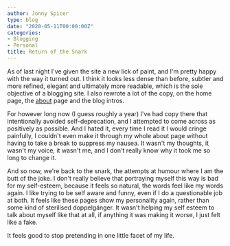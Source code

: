 ```yaml
---
author: Jonny Spicer
type: blog
date: "2020-05-11T00:00:00Z"
categories:
- Blogging
- Personal
title: Return of the Snark
---
```

As of last night I've given the site a new lick of paint, and I'm pretty happy with the way it turned out. I think it looks less dense than before, subtler and more refined, elegant and
ultimately more readable, which is the sole objective of a blogging site. I also rewrote a lot of the copy, on the home page, the [about](/about) page and the blog intros.

For however long now (I guess roughly a year) I've had copy there that intentionally avoided self-deprecation, and I attempted to come across as positively as possible. And I hated it,
every time I read it I would cringe painfully, I couldn't even make it through my whole about page without having to take a break to suppress my nausea. It wasn't my thoughts, it wasn't my
voice, it wasn't me, and I don't really know why it took me so long to change it.

And so now, we're back to the snark, the attempts at humour where I am the butt of the joke. I don't really believe that portraying myself this way is bad for my self-esteem, because it feels
so natural, the words feel like my words again. I like trying to be self aware and funny, even if I do a questionable job at both. It feels like these pages show my personality again, rather
than some kind of sterilised doppelgänger. It wasn't helping my self esteem to talk about myself like that at all, if anything it was making it worse, I just felt like a fake.

It feels good to stop pretending in one little facet of my life.
